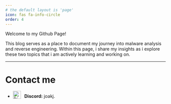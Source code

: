 ```yaml
---
# the default layout is 'page'
icon: fas fa-info-circle
order: 4
---
```


Welcome to my Github Page!

This blog serves as a place to document my journey into malware analysis and reverse engineering. Within this page, i share my insights as i explore these two topics that i am actively learning and working on.

---
# Contact me
- <img src="https://img.icons8.com/ios-filled/20/5865F2/discord-logo.png" alt="Discord logo" width="25" style="vertical-align: text-bottom; margin-right: 7px;"/> **Discord:** joakj.

